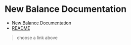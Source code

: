# New Balance Documentation

- [New Balance Documentation](https://juliogn.github.io/newbalance.html)
- [README](https://juliogn.github.io/ReadMe.html)

> choose a link above
